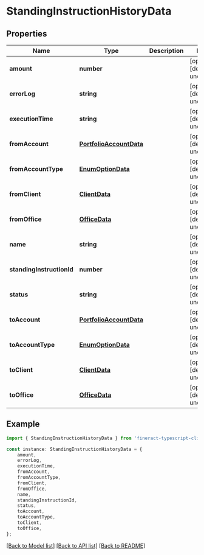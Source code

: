 # StandingInstructionHistoryData


## Properties

Name | Type | Description | Notes
------------ | ------------- | ------------- | -------------
**amount** | **number** |  | [optional] [default to undefined]
**errorLog** | **string** |  | [optional] [default to undefined]
**executionTime** | **string** |  | [optional] [default to undefined]
**fromAccount** | [**PortfolioAccountData**](PortfolioAccountData.md) |  | [optional] [default to undefined]
**fromAccountType** | [**EnumOptionData**](EnumOptionData.md) |  | [optional] [default to undefined]
**fromClient** | [**ClientData**](ClientData.md) |  | [optional] [default to undefined]
**fromOffice** | [**OfficeData**](OfficeData.md) |  | [optional] [default to undefined]
**name** | **string** |  | [optional] [default to undefined]
**standingInstructionId** | **number** |  | [optional] [default to undefined]
**status** | **string** |  | [optional] [default to undefined]
**toAccount** | [**PortfolioAccountData**](PortfolioAccountData.md) |  | [optional] [default to undefined]
**toAccountType** | [**EnumOptionData**](EnumOptionData.md) |  | [optional] [default to undefined]
**toClient** | [**ClientData**](ClientData.md) |  | [optional] [default to undefined]
**toOffice** | [**OfficeData**](OfficeData.md) |  | [optional] [default to undefined]

## Example

```typescript
import { StandingInstructionHistoryData } from 'fineract-typescript-client';

const instance: StandingInstructionHistoryData = {
    amount,
    errorLog,
    executionTime,
    fromAccount,
    fromAccountType,
    fromClient,
    fromOffice,
    name,
    standingInstructionId,
    status,
    toAccount,
    toAccountType,
    toClient,
    toOffice,
};
```

[[Back to Model list]](../README.md#documentation-for-models) [[Back to API list]](../README.md#documentation-for-api-endpoints) [[Back to README]](../README.md)
